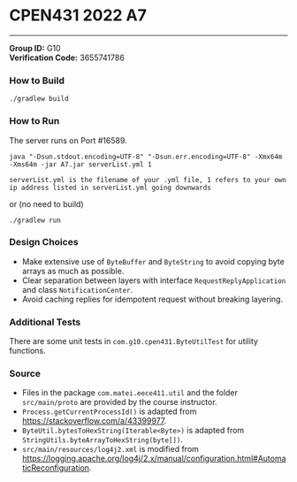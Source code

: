 # CPEN431 2022 A7

---
**Group ID:** G10 <br />
**Verification Code:** 3655741786 <br />


### How to Build

```shell
./gradlew build
```

### How to Run
The server runs on Port #16589.

```shell
java "-Dsun.stdout.encoding=UTF-8" "-Dsun.err.encoding=UTF-8" -Xmx64m -Xms64m -jar A7.jar serverList.yml 1

serverList.yml is the filename of your .yml file, 1 refers to your own ip address listed in serverList.yml going downwards
```
or (no need to build)
```shell
./gradlew run
```

### Design Choices
- Make extensive use of `ByteBuffer` and `ByteString` to avoid copying byte arrays as much as possible.
- Clear separation between layers with interface `RequestReplyApplication` and class `NotificationCenter`.
- Avoid caching replies for idempotent request without breaking layering.

### Additional Tests
There are some unit tests in `com.g10.cpen431.ByteUtilTest` for utility functions.

### Source
- Files in the package `com.matei.eece411.util` and the folder `src/main/proto` are provided by the course instructor.
- `Process.getCurrentProcessId()` is adapted from https://stackoverflow.com/a/43399977.
- `ByteUtil.bytesToHexString(Iterable<Byte>)` is adapted from `StringUtils.byteArrayToHexString(byte[])`.
- `src/main/resources/log4j2.xml` is modified from https://logging.apache.org/log4j/2.x/manual/configuration.html#AutomaticReconfiguration.
